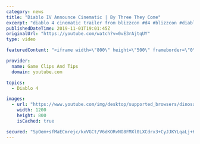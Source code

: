 ```yaml
---
category: news
title: "Diablo IV Announce Cinematic | By Three They Come"
excerpt: "diablo 4 cinematic trailer from blizzcon #d4 #blizzcon #diablo."
publishedDateTime: 2019-11-01T19:01:45Z
originalUrl: "https://youtube.com/watch?v=0vE3rAjtqUY"
type: video

featuredContent: "<iframe width=\"800\" height=\"500\" frameborder=\"0\" src=\"https://www.youtube.com/embed/0vE3rAjtqUY\" allow=\"accelerometer; autoplay; encrypted-media; gyroscope; picture-in-picture\" allowfullscreen></iframe>"

provider:
  name: Game Clips And Tips
  domain: youtube.com

topics:
  - Diablo 4

images:
  - url: "https://www.youtube.com/img/desktop/supported_browsers/dinosaur.png"
    width: 1200
    height: 800
    isCached: true

secured: "SpOem+sfMaECmrejc/kxVGCt/V6dKORvNO8FMXl0LXCdrx3+CyJJKYLqaLj+K1tDrSV4cCMlcRvnL1zMEj85I4AWtrCJ7Zk+Kb+gl2ghSi8aPJnYREjHb8Q+GNQLeuNgAh+0TolOvOUGFyQRrvZfsNWCe56Ln6gs9m7saXchV3cvq2waDtBCtt/2Bfh9Q8nyAhosmImcJDU+CqyEtQdbNo53zLqyFP2uGwF4/fIZ0bJlQ/ZIXbjwZl7p6BntcQmqnT0amKaubrRpKQKhd9dF+EHnL1hp0NtRIMpCNFg4Kw+oDhU21ed+l//EW6TvwWGMfB8Vrn2O5c2uuaFx+ZfbGtzlYlSPc2t90Ovh+mmeUZUI7nsqaxuAbu59Nhb8IubJAk6TOWoUtR0tq3/smRaBMA==;Dsjb8UcNOI3VL4SCD2+4Vg=="
---
```


